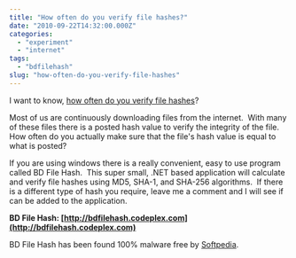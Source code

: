 ```yaml
---
title: "How often do you verify file hashes?"
date: "2010-09-22T14:32:00.000Z"
categories: 
  - "experiment"
  - "internet"
tags: 
  - "bdfilehash"
slug: "how-often-do-you-verify-file-hashes"
---
```


I want to know, [how often do you verify file hashes](http://www.surveymonkey.com/s/S98MKHS)?

Most of us are continuously downloading files from the internet.  With many of these files there is a posted hash value to verify the integrity of the file.  How often do you actually make sure that the file's hash value is equal to what is posted?

If you are using windows there is a really convenient, easy to use program called BD File Hash.  This super small, .NET based application will calculate and verify file hashes using MD5, SHA-1, and SHA-256 algorithms.  If there is a different type of hash you require, leave me a comment and I will see if can be added to the application.

**BD File Hash: [http://bdfilehash.codeplex.com](http://bdfilehash.codeplex.com)**

BD File Hash has been found 100% malware free by [Softpedia](http://www.softpedia.com/progClean/BD-File-Hash-Clean-165959.html).
